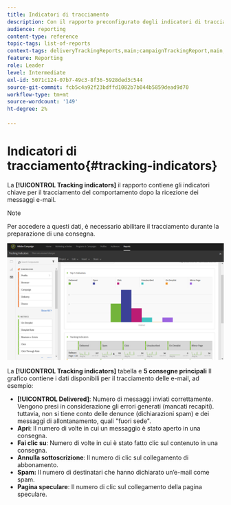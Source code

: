 ```yaml
---
title: Indicatori di tracciamento
description: Con il rapporto preconfigurato degli indicatori di tracciamento , scopri il comportamento dei clienti quando ricevono i messaggi e-mail.
audience: reporting
content-type: reference
topic-tags: list-of-reports
context-tags: deliveryTrackingReports,main;campaignTrackingReport,main;programTrackingReport,main
feature: Reporting
role: Leader
level: Intermediate
exl-id: 5071c124-07b7-49c3-8f36-5928ded3c544
source-git-commit: fcb5c4a92f23bdffd1082b7b044b5859dead9d70
workflow-type: tm+mt
source-wordcount: '149'
ht-degree: 2%

---
```


# Indicatori di tracciamento{#tracking-indicators}

La **[!UICONTROL Tracking indicators]** il rapporto contiene gli indicatori chiave per il tracciamento del comportamento dopo la ricezione dei messaggi e-mail.

>[!NOTE]
>
>Per accedere a questi dati, è necessario abilitare il tracciamento durante la preparazione di una consegna.

![](assets/delivery_reports_2.png)

La **[!UICONTROL Tracking indicators]** tabella e **5 consegne principali** Il grafico contiene i dati disponibili per il tracciamento delle e-mail, ad esempio:

* **[!UICONTROL Delivered]**: Numero di messaggi inviati correttamente. Vengono presi in considerazione gli errori generati (mancati recapiti). tuttavia, non si tiene conto delle denunce (dichiarazioni spam) e dei messaggi di allontanamento, quali &quot;fuori sede&quot;.
* **Apri**: Il numero di volte in cui un messaggio è stato aperto in una consegna.
* **Fai clic su**: Numero di volte in cui è stato fatto clic sul contenuto in una consegna.
* **Annulla sottoscrizione**: Il numero di clic sul collegamento di abbonamento.
* **Spam:** Il numero di destinatari che hanno dichiarato un’e-mail come spam.
* **Pagina speculare**: Il numero di clic sul collegamento della pagina speculare.
